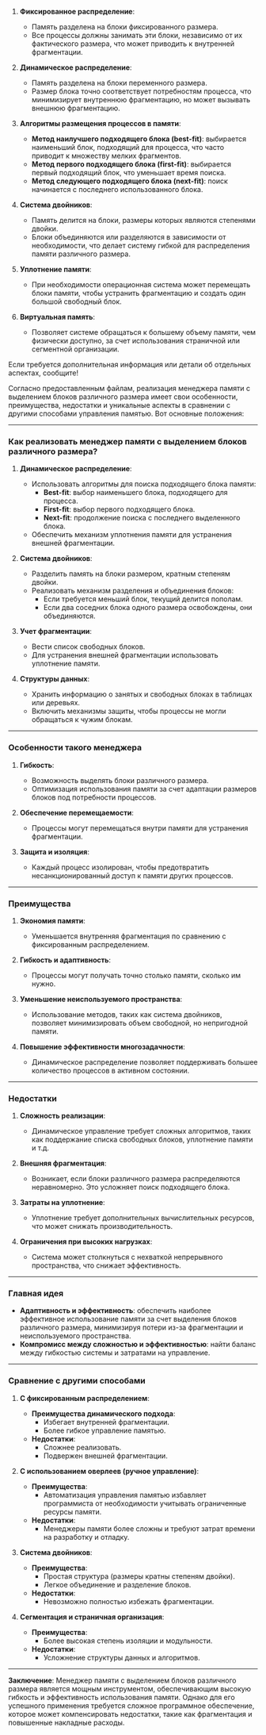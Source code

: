 1. **Фиксированное распределение**:
   - Память разделена на блоки фиксированного размера.
   - Все процессы должны занимать эти блоки, независимо от их фактического размера, что может приводить к внутренней фрагментации.

2. **Динамическое распределение**:
   - Память разделена на блоки переменного размера.
   - Размер блока точно соответствует потребностям процесса, что минимизирует внутреннюю фрагментацию, но может вызывать внешнюю фрагментацию.

3. **Алгоритмы размещения процессов в памяти**:
   - **Метод наилучшего подходящего блока (best-fit)**: выбирается наименьший блок, подходящий для процесса, что часто приводит к множеству мелких фрагментов.
   - **Метод первого подходящего блока (first-fit)**: выбирается первый подходящий блок, что уменьшает время поиска.
   - **Метод следующего подходящего блока (next-fit)**: поиск начинается с последнего использованного блока.

4. **Система двойников**:
   - Память делится на блоки, размеры которых являются степенями двойки.
   - Блоки объединяются или разделяются в зависимости от необходимости, что делает систему гибкой для распределения памяти различного размера.

5. **Уплотнение памяти**:
   - При необходимости операционная система может перемещать блоки памяти, чтобы устранить фрагментацию и создать один большой свободный блок.

6. **Виртуальная память**:
   - Позволяет системе обращаться к большему объему памяти, чем физически доступно, за счет использования страничной или сегментной организации.

Если требуется дополнительная информация или детали об отдельных аспектах, сообщите!

Согласно предоставленным файлам, реализация менеджера памяти с выделением блоков различного размера имеет свои особенности, преимущества, недостатки и уникальные аспекты в сравнении с другими способами управления памятью. Вот основные положения:

---

### **Как реализовать менеджер памяти с выделением блоков различного размера?**
1. **Динамическое распределение**:
   - Использовать алгоритмы для поиска подходящего блока памяти:
     - **Best-fit**: выбор наименьшего блока, подходящего для процесса.
     - **First-fit**: выбор первого подходящего блока.
     - **Next-fit**: продолжение поиска с последнего выделенного блока.
   - Обеспечить механизм уплотнения памяти для устранения внешней фрагментации.

2. **Система двойников**:
   - Разделить память на блоки размером, кратным степеням двойки.
   - Реализовать механизм разделения и объединения блоков:
     - Если требуется меньший блок, текущий делится пополам.
     - Если два соседних блока одного размера освобождены, они объединяются.

3. **Учет фрагментации**:
   - Вести список свободных блоков.
   - Для устранения внешней фрагментации использовать уплотнение памяти.

4. **Структуры данных**:
   - Хранить информацию о занятых и свободных блоках в таблицах или деревьях.
   - Включить механизмы защиты, чтобы процессы не могли обращаться к чужим блокам.

---

### **Особенности такого менеджера**
1. **Гибкость**:
   - Возможность выделять блоки различного размера.
   - Оптимизация использования памяти за счет адаптации размеров блоков под потребности процессов.

2. **Обеспечение перемещаемости**:
   - Процессы могут перемещаться внутри памяти для устранения фрагментации.

3. **Защита и изоляция**:
   - Каждый процесс изолирован, чтобы предотвратить несанкционированный доступ к памяти других процессов.

---

### **Преимущества**
1. **Экономия памяти**:
   - Уменьшается внутренняя фрагментация по сравнению с фиксированным распределением.

2. **Гибкость и адаптивность**:
   - Процессы могут получать точно столько памяти, сколько им нужно.

3. **Уменьшение неиспользуемого пространства**:
   - Использование методов, таких как система двойников, позволяет минимизировать объем свободной, но непригодной памяти.

4. **Повышение эффективности многозадачности**:
   - Динамическое распределение позволяет поддерживать большее количество процессов в активном состоянии.

---

### **Недостатки**
1. **Сложность реализации**:
   - Динамическое управление требует сложных алгоритмов, таких как поддержание списка свободных блоков, уплотнение памяти и т.д.

2. **Внешняя фрагментация**:
   - Возникает, если блоки различного размера распределяются неравномерно. Это усложняет поиск подходящего блока.

3. **Затраты на уплотнение**:
   - Уплотнение требует дополнительных вычислительных ресурсов, что может снижать производительность.

4. **Ограничения при высоких нагрузках**:
   - Система может столкнуться с нехваткой непрерывного пространства, что снижает эффективность.

---

### **Главная идея**
- **Адаптивность и эффективность**: обеспечить наиболее эффективное использование памяти за счет выделения блоков различного размера, минимизируя потери из-за фрагментации и неиспользуемого пространства.
- **Компромисс между сложностью и эффективностью**: найти баланс между гибкостью системы и затратами на управление.

---

### **Сравнение с другими способами**
1. **С фиксированным распределением**:
   - **Преимущества динамического подхода**:
     - Избегает внутренней фрагментации.
     - Более гибкое управление памятью.
   - **Недостатки**:
     - Сложнее реализовать.
     - Подвержен внешней фрагментации.

2. **С использованием оверлеев (ручное управление)**:
   - **Преимущества**:
     - Автоматизация управления памятью избавляет программиста от необходимости учитывать ограниченные ресурсы памяти.
   - **Недостатки**:
     - Менеджеры памяти более сложны и требуют затрат времени на разработку и отладку.

3. **Система двойников**:
   - **Преимущества**:
     - Простая структура (размеры кратны степеням двойки).
     - Легкое объединение и разделение блоков.
   - **Недостатки**:
     - Невозможно полностью избежать фрагментации.

4. **Сегментация и страничная организация**:
   - **Преимущества**:
     - Более высокая степень изоляции и модульности.
   - **Недостатки**:
     - Усложнение структуры данных и алгоритмов.

---

**Заключение**:
Менеджер памяти с выделением блоков различного размера является мощным инструментом, обеспечивающим высокую гибкость и эффективность использования памяти. Однако для его успешного применения требуется сложное программное обеспечение, которое может компенсировать недостатки, такие как фрагментация и повышенные накладные расходы.